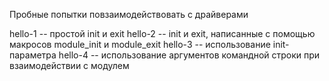 Пробные попытки повзаимодействовать с драйверами

hello-1 -- простой init и exit
hello-2 -- init и exit, написанные с помощью макросов module_init и module_exit
hello-3 -- использование init-параметра
hello-4 -- использование аргументов командной строки при взаимодействии с модулем